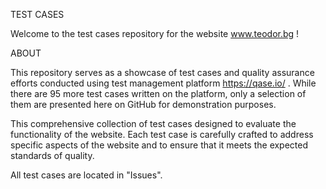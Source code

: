 TEST CASES

Welcome to the test cases repository for the website www.teodor.bg !

ABOUT

This repository serves as a showcase of test cases and quality assurance efforts conducted using test management platform https://qase.io/ . While there are 95 more test cases written on the platform, only a selection of them are presented here on GitHub for demonstration purposes.

This comprehensive collection of test cases designed to evaluate the functionality of the website. Each test case is carefully crafted to address specific aspects of the website and to ensure that it meets the expected standards of quality.

All test cases are located in "Issues".
